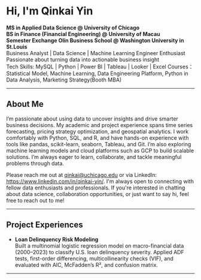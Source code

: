 # Hi, I'm **Qinkai Yin**

**MS in Applied Data Science @ University of Chicago**  
**BS in Finance (Financial Engineering) @ University of Macau**  
**Semester Exchange Olin Business School @ Washington University in St.Louis**   
Business Analyst | Data Science | Machine Learning Engineer Enthusiast  
Passionate about turning data into actionable business insight  
Tech Skills: MySQL | Python | Power BI | Tableau | Looker | Excel
Courses： Statistical Model, Machine Learning, Data Engineering Platform, Python in Data Analysis, Marketing Strategy(Booth MBA)

---
## About Me

I’m passionate about using data to uncover insights and drive smarter business decisions. My academic and project experience spans time series forecasting, pricing strategy optimization, and geospatial analytics. I work comfortably with Python, SQL, and R, and have hands-on experience with tools like pandas, scikit-learn, seaborn, Tableau, and Git. I’m also exploring machine learning models and cloud platforms such as GCP to build scalable solutions. I’m always eager to learn, collaborate, and tackle meaningful problems through data.  

Please reach me out at qinkai@uchicago.edu or via LinkedIn: https://www.linkedin.com/in/qinkai-yin/. I'm always open to connecting with fellow data enthusiasts and professionals. If you're interested in chatting about data science, collaboration opportunities, or just want to say hi, feel free to reach out to me!

---
## Project Experiences
- **Loan Delinquency Risk Modeling**  
Built a multinomial logistic regression model on macro-financial data (2000–2023) to classify U.S. loan delinquency severity. Applied ADF tests, first-order differencing, multicollinearity checks (VIF), and evaluated with AIC, McFadden’s R², and confusion matrix.
---

